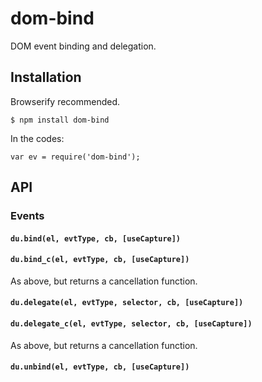 # dom-bind

DOM event binding and delegation.

## Installation

Browserify recommended.

	$ npm install dom-bind

In the codes:

	var ev = require('dom-bind');

## API

### Events

#### `du.bind(el, evtType, cb, [useCapture])`

#### `du.bind_c(el, evtType, cb, [useCapture])`

As above, but returns a cancellation function.

#### `du.delegate(el, evtType, selector, cb, [useCapture])`

#### `du.delegate_c(el, evtType, selector, cb, [useCapture])`

As above, but returns a cancellation function.

#### `du.unbind(el, evtType, cb, [useCapture])`
